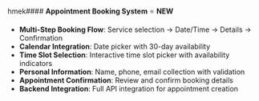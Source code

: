 hmek#### **Appointment Booking System** ⭐ **NEW**
- **Multi-Step Booking Flow**: Service selection → Date/Time → Details → Confirmation
- **Calendar Integration**: Date picker with 30-day availability
- **Time Slot Selection**: Interactive time slot picker with availability indicators
- **Personal Information**: Name, phone, email collection with validation
- **Appointment Confirmation**: Review and confirm booking details
- **Backend Integration**: Full API integration for appointment creation